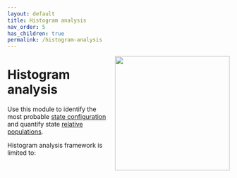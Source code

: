 ```yaml
---
layout: default
title: Histogram analysis
nav_order: 5
has_children: true
permalink: /histogram-analysis
---
```


<img src="assets/images/logos/logo-histogram-analysis_400px.png" width="260" style="float:right; margin-left: 15px;"/>

# Histogram analysis

Use this module to identify the most probable <u>state configuration</u> and quantify state <u>relative populations</u>.

Histogram analysis framework is limited to:
